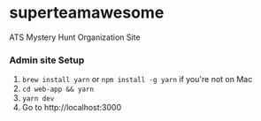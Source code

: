# superteamawesome
ATS Mystery Hunt Organization Site

### Admin site Setup

1. `brew install yarn` or `npm install -g yarn` if you're not on Mac
1. `cd web-app && yarn`
1. `yarn dev`
1. Go to http://localhost:3000

